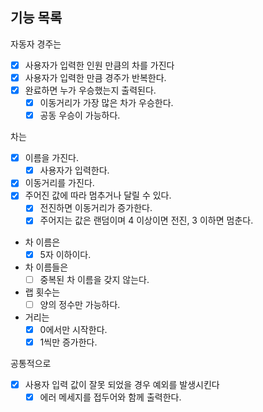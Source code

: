 ## 기능 목록
자동자 경주는
- [X] 사용자가 입력한 인원 만큼의 차를 가진다
- [x] 사용자가 입력한 만큼 경주가 반복한다.
- [x] 완료하면 누가 우승했는지 출력된다.
    - [X] 이동거리가 가장 많은 차가 우승한다.
    - [X] 공동 우승이 가능하다.

차는
- [X] 이름을 가진다.
  - [X] 사용자가 입력한다.
- [X] 이동거리를 가진다.
- [X] 주어진 값에 따라 멈추거나 달릴 수 있다.
    - [X] 전진하면 이동거리가 증가한다.
    - [X] 주어지는 값은 랜덤이며 4 이상이면 전진, 3 이하면 멈춘다.

- 차 이름은
  - [X] 5자 이하이다.

- 차 이름들은
  - [ ] 중복된 차 이름을 갖지 않는다.

- 랩 횟수는
  - [ ] 양의 정수만 가능하다. 

- 거리는
  - [X] 0에서만 시작한다.
  - [X] 1씩만 증가한다.

공통적으로
- [X] 사용자 입력 값이 잘못 되었을 경우 예외를 발생시킨다
  - [X] 에러 메세지를 접두어와 함께 출력한다.

